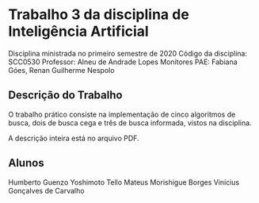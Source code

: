 # Trabalho 3 da disciplina de Inteligência Artificial

Disciplina ministrada no primeiro semestre de 2020
Código da disciplina: SCC0530
Professor: Alneu de Andrade Lopes
Monitores PAE: Fabiana Góes, Renan Guilherme Nespolo

## Descrição do Trabalho

O trabalho prático consiste na implementação de cinco algoritmos de busca, dois de busca cega e três de busca informada, vistos na disciplina.

A descrição inteira está no arquivo PDF.

## Alunos

Humberto Guenzo Yoshimoto Tello
Mateus Morishigue Borges
Vinícius Gonçalves de Carvalho
